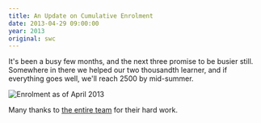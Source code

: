 ```yaml
---
title: An Update on Cumulative Enrolment
date: 2013-04-29 09:00:00
year: 2013
original: swc
---
```

<p>It's been a busy few months, and the next three promise to be busier still.  Somewhere in there we helped our two thousandth learner, and if everything goes well, we'll reach 2500 by mid-summer.</p>
<p><img src="{{site.github.url}}/files/2013/04/enrolment-2013-04.png" alt="Enrolment as of April 2013" /></p>
<p>Many thanks to <a href="{{site.baseurl}}/team/">the entire team</a> for their hard work.</p>
